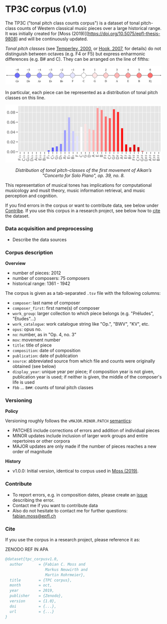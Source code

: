 # TP3C corpus (v1.0)
The TP3C ("tonal pitch class counts corpus") is a dataset of tonal pitch-class counts of Western classical music pieces over a large historical range. It was initially created for [Moss (2019)][https://doi.org/10.5075/epfl-thesis-9808] and will be continuously updated.

_Tonal pitch classes_ (see [Temperley, 2000](https://onlinelibrary.wiley.com/doi/abs/10.1111/1468-2249.00122), or [Hook, 2007](https://www.tandfonline.com/doi/full/10.1080/17459730701374805), for details) do not distinguish between octaves (e.g. F4 or F5) but express enharmonic differences (e.g. B# and C). They can be arranged on the line of fifths:

![line of fifths](lof.png)

In particular, each piece can be represented as a distribution of tonal pitch classes on this line.

![Alkan](alkan_dist.png)

_<p align="center">Distribution of tonal pitch-classes of the first movement of Alkan’s "Concerto for Solo
Piano", op. 39, no. 8._</p>

This representation of musical tones has implications for computational musicology and musit theory, music information retrieval, and music perception and cognition.

If you find errors in the corpus or want to contribute data, see below under [Contribe](#Contribute). If you use this corpus in a research project, see below how to [cite](#Citation) the dataset.

### Data acquisition and preprocessing

- Describe the data sources

### Corpus description

**Overview**

* number of pieces: 2012
* number of composers: 75 composers
* historical range: 1361 - 1942

The corpus is given as a tab-separated `.tsv` file with the following columns:

- `composer`: last name of composer
- `composer_first`: first name(s) of composer
- `work_group`: larger collection to which piece belongs (e.g. "Préludes", "Etudes"...)
- `work_catalogue`: work catalogue string like "Op.", "BWV", "KV", etc.
- `opus`: opus no.
- `no`: number, as in "Op. 4, no. 3"
- `mov`: movement number
- `title`: title of piece
- `composition`: date of composition
- `publication`: date of publication
- `source`: abbreviated source from which file and counts were originally obtained (see below)
- `display_year`: unique year per piece; if composition year is not given, publication year is used; if neither is given, the middle of the composer's life is used
- `Fbb` ... `B##`: counts of tonal pitch classes 

### Versioning

**Policy**

Versioning roughly follows the `vMAJOR.MINOR.PATCH` [semantics](https://semver.org/):

* PATCHES include corrections of errors and addition of individual pieces
* MINOR updates include inclusion of larger work groups and entire repertoires or other corpora
* MAJOR updates are only made if the number of pieces reaches a new order of magnitude

**History**

* v1.0.0: Initial version, identical to corpus used in [Moss (2019)](https://doi.org/10.5075/epfl-thesis-9808).

### Contribute

- To report errors, e.g. in composition dates, please create an [issue](https://github.com/DCMLab/tpc_corpus/issues) describing the error.
- Contact me if you want to contribute data
- Also do not hesitate to contact me for further questions: [fabian.moss@epfl.ch](mailto:fabian.moss@epfl.ch)

### Cite

If you use the corpus in a research project, please reference it as:

ZENODO REF IN APA

```bibtex
@dataset{tpc_corpusv1.0,
  author       = {Fabian C. Moss and
  				  Markus Neuwirth and
                  Martin Rohrmeier},
  title        = {TPC corpus},
  month        = oct,
  year         = 2019,
  publisher    = {Zenodo},
  version      = {1.0},
  doi          = {...},
  url          = {...}
}
```
